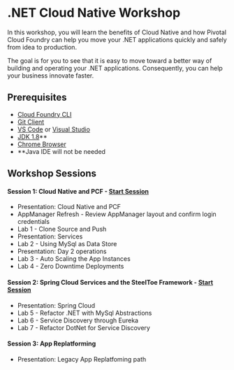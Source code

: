 # .NET Cloud Native Workshop
In this workshop, you will learn the benefits of Cloud Native and how Pivotal Cloud Foundry can help you move your .NET applications quickly and safely from idea to production.

The goal is for you to see that it is easy to move toward a better way of building and operating your .NET applications. Consequently, you can help your business innovate faster.

## Prerequisites
- [Cloud Foundry CLI](https://github.com/cloudfoundry/cli/releases)
- [Git Client](https://git-scm.com/downloads)
- [VS Code](https://code.visualstudio.com/download) or [Visual Studio](https://www.visualstudio.com/downloads/)
- [JDK 1.8](http://www.oracle.com/technetwork/java/javase/downloads/jdk8-downloads-2133151.html)**
- [Chrome Browser](http://www.google.com/chrome)
- **Java IDE will not be needed

## Workshop Sessions

#### Session 1: Cloud Native and PCF - [Start Session](Session-01/AppMgr-Login/README.md)
  - Presentation: Cloud Native and PCF
  - AppManager Refresh - Review AppManager layout and confirm login credentials
  - Lab 1 - Clone Source and Push
  - Presentation: Services
  - Lab 2 - Using MySql as Data Store
  - Presentation: Day 2 operations
  - Lab 3 - Auto Scaling the App Instances
  - Lab 4 - Zero Downtime Deployments

#### Session 2: Spring Cloud Services and the SteelToe Framework - [Start Session](Session-02/Lab-05/README.md)
  - Presentation: Spring Cloud
  - Lab 5 - Refactor .NET with MySql Abstractions
  - Lab 6 - Service Discovery through Eureka
  - Lab 7 - Refactor DotNet for Service Discovery

#### Session 3: App Replatforming 
  - Presentation: Legacy App Replatfoming path


